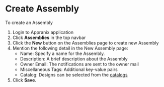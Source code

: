 # Create Assembly

To create an Assembly

1. Login to Appranix application
2. Click **Assemblies** in the top navbar
3. Click the **New** button on the Assemblies page to create new Assembly
4. Mention the following detail in the New Assembly page:
    - Name: Specify a name for the Assembly.
    - Description: A brief description about the Assembly
    - Owner Email: The notifications are sent to the owner mail
    - Miscellaneous Tags: Additional key-value pairs
    - Catalog: Designs can be selected from the [catalogs](../tour/3.5-assembly.md#1-design-phase)
5. Click **Save**.
